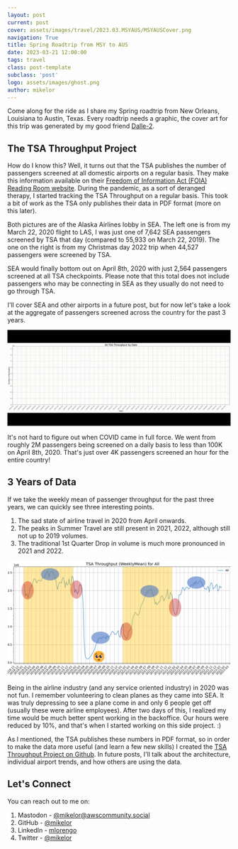 ```yaml
---
layout: post
current: post
cover: assets/images/travel/2023.03.MSYAUS/MSYAUSCover.png
navigation: True
title: Spring Roadtrip from MSY to AUS
date: 2023-03-21 12:00:00
tags: travel
class: post-template
subclass: 'post'
logo: assets/images/ghost.png
author: mikelor
---
```

Come along for the ride as I share my Spring roadtrip from New Orleans, Louisiana to Austin, Texas. Every roadtrip needs a graphic, the cover art for this trip was generated by my good friend [Dalle-2](https://openai.com/dall-e-2). 

## The TSA Throughput Project
How do I know this? Well, it turns out that the TSA publishes the number of passengers screened at all domestic airports on a regular basis. They make this information available on their [Freedom of Information Act (FOIA) Reading Room website](https://www.tsa.gov/foia/readingroom). During the pandemic, as a sort of deranged therapy, I started tracking the TSA Throughput on a regular basis. This took a bit of work as the TSA only publishes their data in PDF format (more on this later).

Both pictures are of the Alaska Airlines lobby in SEA. The left one is from my March 22, 2020 flight to LAS, I was just one of 7,642 SEA passengers screened by TSA that day (compared to 55,933 on March 22, 2019). The one on the right is from my Christmas day 2022 trip when 44,527 passengers were screened by TSA. 

SEA would finally bottom out on April 8th, 2020 with just 2,564 passengers screened at all TSA checkpoints. Please note that this total does not include passengers who may be connecting in SEA as they usually do not need to go through TSA.

I'll cover SEA and other airports in a future post, but for now let's take a look at the aggregate of passengers screened across the country for the past 3 years.

![TSA Throughput - All Airports](assets/images/travel/TsaThroughputAnimated.gif)

It's not hard to figure out when COVID came in full force. We went from roughly 2M passengers being screened on a daily basis to less than 100K on April 8th, 2020. That's just over 4K passengers screened an hour for the entire country!

## 3 Years of Data
If we take the weekly mean of passenger throughput for the past three years, we can quickly see three interesting points.
  1. The sad state of airline travel in 2020 from April onwards.
  1. The peaks in Summer Travel are still present in 2021, 2022, although still not up to 2019 volumes.
  1. The traditional 1st Quarter Drop in volume is much more pronounced in 2021 and 2022.

![TSA Throughput - Weekly Mean](assets/images/travel/3YearWeeklyMean.png)

Being in the airline industry (and any service oriented industry) in 2020 was not fun. I remember volunteering to clean planes as they came into SEA. It was truly depressing to see a plane come in and only 6 people get off (usually these were airline employees). After two days of this, I realized my time would be much better spent working in the backoffice. Our hours were reduced by 10%, and that's when I started working on this side project. :)

As I mentioned, the TSA publishes these numbers in PDF format, so in order to make the data more useful (and learn a few new skills) I created the [TSA Throughput Project on Github](https://github.com/mikelor/tsathroughput). In future posts, I'll talk about the architecture, individual airport trends, and how others are using the data.

## Let's Connect
You can reach out to me on:
  1. Mastodon - [@mikelor@awscommunity.social](https://awscommunity.social/@mikelor)
  1. GitHub - [@mikelor](https://github.com/mikelor)
  1. LinkedIn - [mlorengo](https://www.linkedin.com/in/mlorengo/)
  1. Twitter - [@mikelor](https://twitter.com/mikelor)
